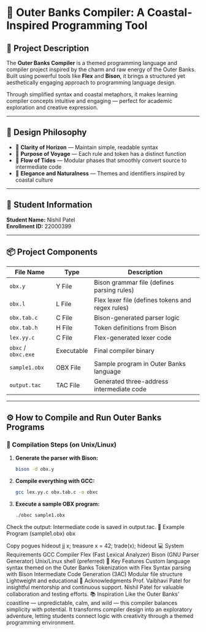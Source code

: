 # 🌊 Outer Banks Compiler: A Coastal-Inspired Programming Tool 

## 📜 Project Description
The **Outer Banks Compiler** is a themed programming language and compiler project inspired by the charm and raw energy of the Outer Banks. Built using powerful tools like **Flex** and **Bison**, it brings a structured yet aesthetically engaging approach to programming language design.

Through simplified syntax and coastal metaphors, it makes learning compiler concepts intuitive and engaging — perfect for academic exploration and creative expression.

---

## 🧭 Design Philosophy
- 🌅 **Clarity of Horizon** — Maintain simple, readable syntax  
- 🧭 **Purpose of Voyage** — Each rule and token has a distinct function  
- 🌊 **Flow of Tides** — Modular phases that smoothly convert source to intermediate code  
- 🐚 **Elegance and Naturalness** — Themes and identifiers inspired by coastal culture  

---

## 👤 Student Information
**Student Name:** Nishil Patel  
**Enrollment ID:** 22000399

---

## 📦 Project Components
| File Name       | Type       | Description                                       |
|------------------|------------|---------------------------------------------------|
| `obx.y`          | Y File     | Bison grammar file (defines parsing rules)        |
| `obx.l`          | L File     | Flex lexer file (defines tokens and regex rules)  |
| `obx.tab.c`      | C File     | Bison-generated parser logic                      |
| `obx.tab.h`      | H File     | Token definitions from Bison                      |
| `lex.yy.c`       | C File     | Flex-generated lexer code                         |
| `obxc` / `obxc.exe` | Executable | Final compiler binary                          |
| `sample1.obx`    | OBX File   | Sample program in Outer Banks language            |
| `output.tac`     | TAC File   | Generated three-address intermediate code         |

---

## ⚙️ How to Compile and Run Outer Banks Programs

### 🔧 Compilation Steps (on Unix/Linux)
1. **Generate the parser with Bison:**
   ```bash
   bison -d obx.y
2. **Compile everything with GCC:**
   ```bash
   gcc lex.yy.c obx.tab.c -o obxc
3. **Execute a sample OBX program:**
   ```bash
   ./obxc sample1.obx

Check the output:
Intermediate code is saved in output.tac.
📄 Example Program (sample1.obx)
obx

Copy
pogues hideout
    jj x;
    treasure x = 42;
    trade(x);
hideout
💻 System Requirements
GCC Compiler
Flex (Fast Lexical Analyzer)
Bison (GNU Parser Generator)
Unix/Linux shell (preferred)
🚤 Key Features
Custom language syntax themed on the Outer Banks
Tokenization with Flex
Syntax parsing with Bison
Intermediate Code Generation (3AC)
Modular file structure
Lightweight and educational
🙏 Acknowledgments
Prof. Vaibhavi Patel for insightful mentorship and continuous support.
Nishil Patel for valuable collaboration and testing efforts.
📚 Inspiration
Like the Outer Banks' coastline — unpredictable, calm, and wild — this compiler balances simplicity with potential. It transforms compiler design into an exploratory adventure, letting students connect logic with creativity through a themed programming environment.
